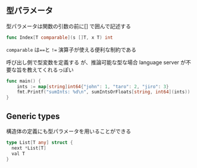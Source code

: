 ## 型パラメータ
型パラメータは関数の引数の前に[] で囲んで記述する

```go
func Index[T comparable](s []T, x T) int
```

`comparable` は`==`と `!=` 演算子が使える便利な制約である

呼び出し側で型変数を定義する
が、推論可能な型な場合 language server が不要な旨を教えてくれるっぽい
```go
func main() {
	ints := map[string]int64{"john": 1, "taro": 2, "jiro": 3}
	fmt.Printf("sumInts: %d\n", sumIntsOrFloats[string, int64](ints))
}
```

## Generic types 
構造体の定義にも型パラメータを用いることができる

```go
type List[T any] struct {
  next *List[T]
  val T
}
```


